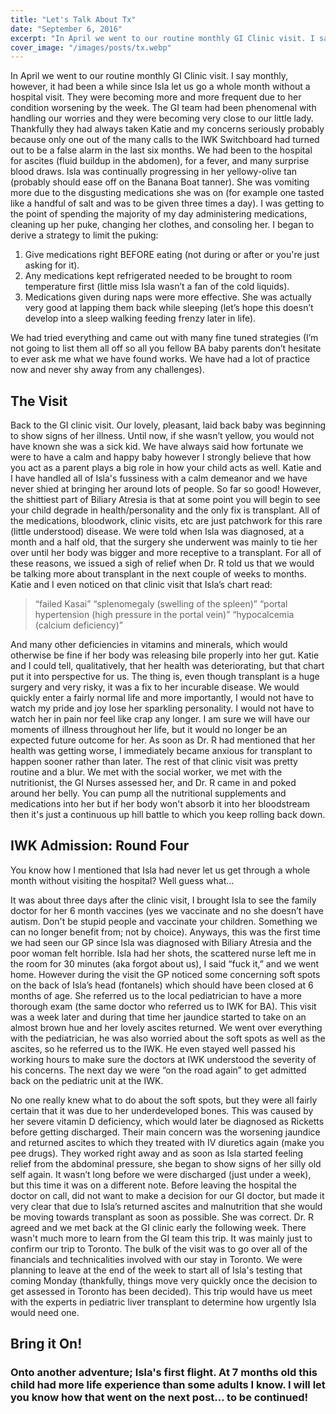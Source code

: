 ```yaml
---
title: "Let's Talk About Tx"
date: "September 6, 2016"
excerpt: "In April we went to our routine monthly GI Clinic visit. I say monthly, however, it had been..."
cover_image: "/images/posts/tx.webp"
---
```


In April we went to our routine monthly GI Clinic visit. I say monthly, however, it had been a while since Isla let us go a whole month without a hospital visit. They were becoming more and more frequent due to her condition worsening by the week. The GI team had been phenomenal with handling our worries and they were becoming very close to our little lady. Thankfully they had always taken Katie and my concerns seriously probably because only one out of the many calls to the IWK Switchboard had turned out to be a false alarm in the last six months. We had been to the hospital for ascites (fluid buildup in the abdomen), for a fever, and many surprise blood draws. Isla was continually progressing in her yellowy-olive tan (probably should ease off on the Banana Boat tanner). She was vomiting more due to the disgusting medications she was on (for example one tasted like a handful of salt and was to be given three times a day). I was getting to the point of spending the majority of my day administering medications, cleaning up her puke, changing her clothes, and consoling her. I began to derive a strategy to limit the puking:

1. Give medications right BEFORE eating (not during or after or you're just asking for it).
2. Any medications kept refrigerated needed to be brought to room temperature first (little miss Isla wasn’t a fan of the cold liquids).
3. Medications given during naps were more effective. She was actually very good at lapping them back while sleeping (let’s hope this doesn’t develop into a sleep walking feeding frenzy later in life).

We had tried everything and came out with many fine tuned strategies (I’m not going to list them all off so all you fellow BA baby parents don’t hesitate to ever ask me what we have found works. We have had a lot of practice now and never shy away from any challenges).

## The Visit

Back to the GI clinic visit. Our lovely, pleasant, laid back baby was beginning to show signs of her illness. Until now, if she wasn’t yellow, you would not have known she was a sick kid. We have always said how fortunate we were to have a calm and happy baby however I strongly believe that how you act as a parent plays a big role in how your child acts as well. Katie and I have handled all of Isla's fussiness with a calm demeanor and we have never shied at bringing her around lots of people. So far so good! However, the shittiest part of Biliary Atresia is that at some point you will begin to see your child degrade in health/personality and the only fix is transplant. All of the medications, bloodwork, clinic visits, etc are just patchwork for this rare (little understood) disease. We were told when Isla was diagnosed, at a month and a half old, that the surgery she underwent was mainly to tie her over until her body was bigger and more receptive to a transplant. For all of these reasons, we issued a sigh of relief when Dr. R told us that we would be talking more about transplant in the next couple of weeks to months. Katie and I even noticed on that clinic visit that Isla’s chart read:

> “failed Kasai”
> “splenomegaly (swelling of the spleen)”
> “portal hypertension (high pressure in the portal vein)”
> “hypocalcemia (calcium deficiency)”

And many other deficiencies in vitamins and minerals, which would otherwise be fine if her body was releasing bile properly into her gut. Katie and I could tell, qualitatively, that her health was deteriorating, but that chart put it into perspective for us. The thing is, even though transplant is a huge surgery and very risky, it was a fix to her incurable disease. We would quickly enter a fairly normal life and more importantly, I would not have to watch my pride and joy lose her sparkling personality. I would not have to watch her in pain nor feel like crap any longer. I am sure we will have our moments of illness throughout her life, but it would no longer be an expected future outcome for her. As soon as Dr. R had mentioned that her health was getting worse, I immediately became anxious for transplant to happen sooner rather than later. The rest of that clinic visit was pretty routine and a blur. We met with the social worker, we met with the nutritionist, the GI Nurses assessed her, and Dr. R came in and poked around her belly. You can pump all the nutritional supplements and medications into her but if her body won't absorb it into her bloodstream then it's just a continuous up hill battle to which you keep rolling back down.

## IWK Admission: Round Four

You know how I mentioned that Isla had never let us get through a whole month without visiting the hospital? Well guess what...

It was about three days after the clinic visit, I brought Isla to see the family doctor for her 6 month vaccines (yes we vaccinate and no she doesn’t have autism. Don't be stupid people and vaccinate your children. Something we can no longer benefit from; not by choice). Anyways, this was the first time we had seen our GP since Isla was diagnosed with Biliary Atresia and the poor woman felt horrible. Isla had her shots, the scattered nurse left me in the room for 30 minutes (aka forgot about us), I said “fuck it,” and we went home. However during the visit the GP noticed some concerning soft spots on the back of Isla’s head (fontanels) which should have been closed at 6 months of age. She referred us to the local pediatrician to have a more thorough exam (the same doctor who referred us to IWK for BA). This visit was a week later and during that time her jaundice started to take on an almost brown hue and her lovely ascites returned. We went over everything with the pediatrician, he was also worried about the soft spots as well as the ascites, so he referred us to the IWK. He even stayed well passed his working hours to make sure the doctors at IWK understood the severity of his concerns. The next day we were “on the road again” to get admitted back on the pediatric unit at the IWK.

No one really knew what to do about the soft spots, but they were all fairly certain that it was due to her underdeveloped bones. This was caused by her severe vitamin D deficiency, which would later be diagnosed as Ricketts before getting discharged. Their main concern was the worsening jaundice and returned ascites to which they treated with IV diuretics again (make you pee drugs). They worked right away and as soon as Isla started feeling relief from the abdominal pressure, she began to show signs of her silly old self again. It wasn’t long before we were discharged (just under a week), but this time it was on a different note. Before leaving the hospital the doctor on call, did not want to make a decision for our GI doctor, but made it very clear that due to Isla’s returned ascites and malnutrition that she would be moving towards transplant as soon as possible. She was correct. Dr. R agreed and we met back at the GI clinic early the following week. There wasn't much more to learn from the GI team this trip. It was mainly just to confirm our trip to Toronto. The bulk of the visit was to go over all of the financials and technicalities involved with our stay in Toronto. We were planning to leave at the end of the week to start all of Isla's testing that coming Monday (thankfully, things move very quickly once the decision to get assessed in Toronto has been decided). This trip would have us meet with the experts in pediatric liver transplant to determine how urgently Isla would need one.

## Bring it On!

### Onto another adventure; Isla's first flight. At 7 months old this child had more life experience than some adults I know. I will let you know how that went on the next post... to be continued!
